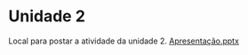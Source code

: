 # Unidade 2

Local para postar a atividade da unidade 2.
[Apresentação.pptx](https://github.com/GCG-FURB/disciplinaDpm_2022-1_not_equipe-01/files/8413670/Apresentacao.pptx)
